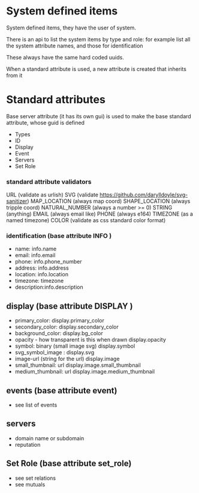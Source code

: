 # System defined items

System defined items, they have the user of system.


There is an api to list the system items by type and role: for example list all the system attribute names, and those for identification

These always have the same hard coded uuids.

When a standard attribute is used, a new attribute is created that inherits from it



# Standard attributes

Base server attribute (it has its own gui) is used to make the base standard attribute, whose guid is defined

* Types
* ID
* Display
* Event
* Servers
* Set Role


### standard attribute validators 
URL (validate as urlish)
SVG (validate https://github.com/darylldoyle/svg-sanitizer)
MAP_LOCATION (always map coord)
SHAPE_LOCATION (always tripple coord)
NATURAL_NUMBER (always a number >= 0)
STRING (anything)
EMAIL (always email like)
PHONE (always e164)
TIMEZONE (as a named timezone)
COLOR (validate as css standard color format)

### identification (base attribute INFO )

* name: info.name
* email: info.email
* phone: info.phone_number
* address: info.address
* location: info.location
* timezone: timezone
* description:info.description


## display (base attribute DISPLAY )
* primary_color:                                          display.primary_color
* secondary_color:                                        display.secondary_color
* background_color:                                       display.bg_color
* opacity - how transparent is this when drawn            display.opacity
* symbol: binary (small image svg)                        display.symbol
* svg_symbol_image  :                                     display.svg
* image-url (string for the url)                          display.image
* small_thumbnail: url                                    display.image.small_thumbnail              
* medium_thumbnail: url                                   display.image.medium_thumbnail
  


## events (base attribute event)
* see list of events

## servers
* domain name or subdomain
* reputation

## Set Role (base attribute set_role)
* see set relations
* see mutuals






